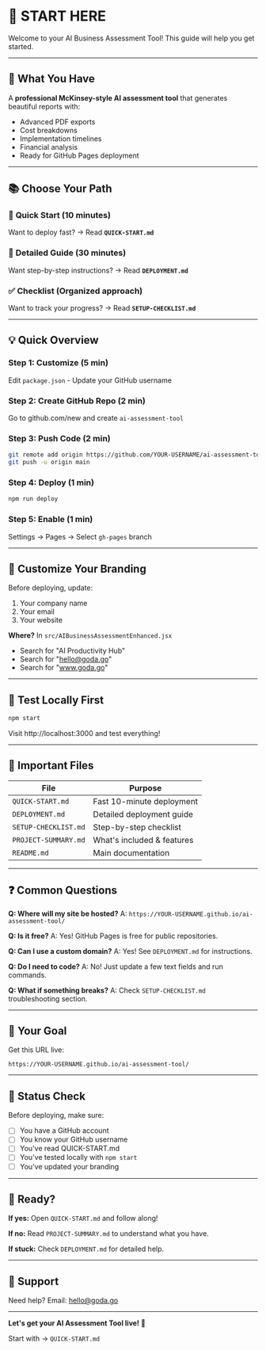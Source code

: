 # 👋 START HERE

Welcome to your AI Business Assessment Tool! This guide will help you get started.

---

## 🎯 What You Have

A **professional McKinsey-style AI assessment tool** that generates beautiful reports with:
- Advanced PDF exports
- Cost breakdowns
- Implementation timelines
- Financial analysis
- Ready for GitHub Pages deployment

---

## 📚 Choose Your Path

### 🚀 **Quick Start** (10 minutes)
Want to deploy fast? → Read **`QUICK-START.md`**

### 📖 **Detailed Guide** (30 minutes)
Want step-by-step instructions? → Read **`DEPLOYMENT.md`**

### ✅ **Checklist** (Organized approach)
Want to track your progress? → Read **`SETUP-CHECKLIST.md`**

---

## 💡 Quick Overview

### Step 1: Customize (5 min)
Edit `package.json` - Update your GitHub username

### Step 2: Create GitHub Repo (2 min)
Go to github.com/new and create `ai-assessment-tool`

### Step 3: Push Code (2 min)
```bash
git remote add origin https://github.com/YOUR-USERNAME/ai-assessment-tool.git
git push -u origin main
```

### Step 4: Deploy (1 min)
```bash
npm run deploy
```

### Step 5: Enable (1 min)
Settings → Pages → Select `gh-pages` branch

---

## 🎨 Customize Your Branding

Before deploying, update:
1. Your company name
2. Your email
3. Your website

**Where?** In `src/AIBusinessAssessmentEnhanced.jsx`
- Search for "AI Productivity Hub"
- Search for "hello@goda.go"
- Search for "www.goda.go"

---

## 🧪 Test Locally First

```bash
npm start
```

Visit http://localhost:3000 and test everything!

---

## 📁 Important Files

| File | Purpose |
|------|---------|
| `QUICK-START.md` | Fast 10-minute deployment |
| `DEPLOYMENT.md` | Detailed deployment guide |
| `SETUP-CHECKLIST.md` | Step-by-step checklist |
| `PROJECT-SUMMARY.md` | What's included & features |
| `README.md` | Main documentation |

---

## ❓ Common Questions

**Q: Where will my site be hosted?**
A: `https://YOUR-USERNAME.github.io/ai-assessment-tool/`

**Q: Is it free?**
A: Yes! GitHub Pages is free for public repositories.

**Q: Can I use a custom domain?**
A: Yes! See `DEPLOYMENT.md` for instructions.

**Q: Do I need to code?**
A: No! Just update a few text fields and run commands.

**Q: What if something breaks?**
A: Check `SETUP-CHECKLIST.md` troubleshooting section.

---

## 🎯 Your Goal

Get this URL live:
```
https://YOUR-USERNAME.github.io/ai-assessment-tool/
```

---

## 🚦 Status Check

Before deploying, make sure:
- [ ] You have a GitHub account
- [ ] You know your GitHub username
- [ ] You've read QUICK-START.md
- [ ] You've tested locally with `npm start`
- [ ] You've updated your branding

---

## 🎉 Ready?

**If yes:** Open `QUICK-START.md` and follow along!

**If no:** Read `PROJECT-SUMMARY.md` to understand what you have.

**If stuck:** Check `DEPLOYMENT.md` for detailed help.

---

## 📧 Support

Need help? Email: hello@goda.go

---

**Let's get your AI Assessment Tool live! 🚀**

Start with → `QUICK-START.md`
